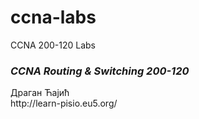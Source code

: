 # ccna-labs
CCNA 200-120 Labs

<h3><em>CCNA Routing & Switching 200-120</em></h3>
Драган Ћајић<br />
http://learn-pisio.eu5.org/

